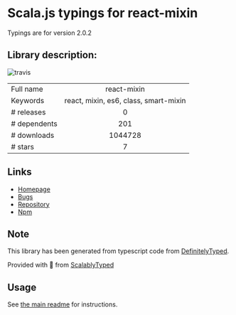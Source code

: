 
# Scala.js typings for react-mixin

Typings are for version 2.0.2

## Library description:
![travis](https://travis-ci.org/brigand/react-mixin.svg)

|                    |                 |
| ------------------ | :-------------: |
| Full name          | react-mixin |
| Keywords           | react, mixin, es6, class, smart-mixin |
| # releases         | 0 |
| # dependents       | 201 |
| # downloads        | 1044728 |
| # stars            | 7 |

## Links
- [Homepage](https://github.com/brigand/react-mixin)
- [Bugs](https://github.com/brigand/react-mixin/issues)
- [Repository](https://github.com/brigand/react-mixin)
- [Npm](https://www.npmjs.com/package/react-mixin)
    


## Note
This library has been generated from typescript code from [DefinitelyTyped](https://definitelytyped.org).

Provided with :purple_heart: from [ScalablyTyped](https://github.com/oyvindberg/ScalablyTyped)

## Usage
See [the main readme](../../readme.md) for instructions.


